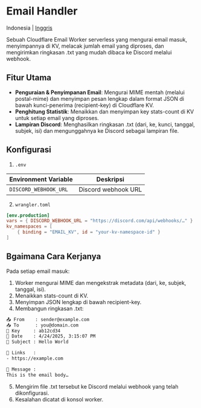 # Email Handler

Indonesia | [Inggris](README.md)

Sebuah Cloudflare Email Worker serverless yang mengurai email masuk, menyimpannya di KV, melacak jumlah email yang diproses, dan mengirimkan ringkasan .txt yang mudah dibaca ke Discord melalui webhook.

## Fitur Utama

- **Penguraian & Penyimpanan Email**: Mengurai MIME mentah (melalui postal-mime) dan menyimpan pesan lengkap dalam format JSON di bawah kunci-penerima (recipient-key) di Cloudflare KV.
- **Penghitung Statistik**: Menaikkan dan menyimpan key stats-count di KV untuk setiap email yang diproses.
- **Lampiran Discord**: Menghasilkan ringkasan .txt (dari, ke, kunci, tanggal, subjek, isi) dan mengunggahnya ke Discord sebagai lampiran file.

## Konfigurasi

1. `.env`

| Environment Variable  | Deskripsi           |
| --------------------- | ------------------- |
| `DISCORD_WEBHOOK_URL` | Discord webhook URL |

2. `wrangler.toml`

```toml
[env.production]
vars = { DISCORD_WEBHOOK_URL = "https://discord.com/api/webhooks/…" }
kv_namespaces = [
	{ binding = "EMAIL_KV", id = "your-kv-namespace-id" }
]
```

## Bgaimana Cara Kerjanya

Pada setiap email masuk:

1. Worker mengurai MIME dan mengekstrak metadata (dari, ke, subjek, tanggal, isi).
2. Menaikkan stats-count di KV.
3. Menyimpan JSON lengkap di bawah recipient-key.
4. Membangun ringkasan .txt:

```txt
📤 From    : sender@example.com
📥 To      : you@domain.com
🔐 Key     : ab12cd34
📅 Date    : 4/24/2025, 3:15:07 PM
🧾 Subject : Hello World

🔗 Links   :
- https://example.com

💌 Message :
This is the email body…
```

5. Mengirim file .txt tersebut ke Discord melalui webhook yang telah dikonfigurasi.
6. Kesalahan dicatat di konsol worker.
